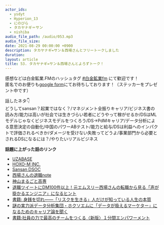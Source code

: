 ```yaml
---
actor_ids:
  - ysdyt
  - Hyperion_13
  - にのぴら
  - タカヤナギ＝サン
  - nishiba
audio_file_path: /audio/053.mp3
audio_file_size: 
date: 2021-08-29 00:00:00 +0900
description: タカヤナギ=サン＆西場さんとフリートークしました
duration: 
layout: article
title: 53. タカヤナギ=サン＆西場さんとよろずトーク！
---
```


感想などは白金鉱業.FMのハッシュタグ [#白金鉱業fm](https://twitter.com/search?q=%23%E7%99%BD%E9%87%91%E9%89%B1%E6%A5%ADfm&src=typed_query) にて歓迎です！  
匿名でのお便りも[google form](https://forms.gle/pRVNhjrhk8F88T228)にてお待ちしております！（ステッカーをプレゼント中です）  

話したネタ👇  
どうしてsansan？起業ではなく？/マネジメント全振りキャリア/ビジネス書の読み方/能力は高いが社会では生きづらい若者にどうやって稼がせるか/DSはMLモデルじゃなくビジネスモデルをつくろう/DS→PdMキャリア/データ分析による意思決定の自動化/中国のパワーABテスト/能力と給与/DSは利益へのインパクトで評価されるべきか/ダメージを受けない失敗ってどうよ/事業部門から必要とされるDSになるには？/やりたいリアルビジネス  

**話題に上がった話のリンク**

- [UZABASE](https://www.uzabase.com/jp/)
- [HOXO-M INC.](https://hoxo-m.com/)
- [Sansan DSOC](https://sansan-dsoc.com/)
- [西場さんの退職note](https://note.com/nishiba/n/na0df3d8930c7)
- [神山まるごと高専](https://kamiyama-marugoto.com/about/)
- [退職ツイートにDM100件以上！元エムスリー西場さんの転職から見る「声が掛かるエンジニア」になるヒント](https://type.jp/et/feature/17102/)
- [書籍: 身銭を切れ――「リスクを生きる」人だけが知っている人生の本質](https://amzn.to/3iJO5G6)
- [謎の実力派データ分析集団・ホクソエムに「データが扱えるマーケター」になるためのキャリア論を聞く](https://manamina.valuesccg.com/articles/1009)
- [書籍:社員の力で最高のチームをつくる〈新版〉１分間エンパワーメント ](https://amzn.to/3CQM0jW)
